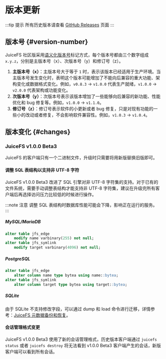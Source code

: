 # 版本更新

:::tip 提示
所有历史版本请查看 [GitHub Releases](https://github.com/juicedata/juicefs/releases) 页面
:::

## 版本号 {#version-number}

JuiceFS 社区版采用[语义化版本号](https://semver.org/lang/zh-CN)标记方式，每个版本号都由三个数字组成 `x.y.z`，分别是主版本号（x）、次版本号（y）和修订号（z）。

1. **主版本号（x）**：主版本号大于等于 `1` 时，表示该版本已经适用于生产环境。当主版本号发生变化时，表明这个版本可能增加了不能向后兼容的重大功能、架构变化或数据格式变化。例如，`v0.8.3` → `v1.0.0` 代表生产就绪，`v1.0.0` → `v2.0.0` 代表架构或功能变化。
2. **次版本号（y）**：次版本号表示该版本增加了一些能够向后兼容的新功能、性能优化和 bug 修复等。例如，`v1.0.0` → `v1.1.0`。
3. **修订号（z）**：修订号表示软件的小更新或者 bug 修复，只是对现有功能的一些小的改动或者修复，不会影响软件兼容性。例如，`v1.0.3` → `v1.0.4`。

## 版本变化 {#changes}

### JuiceFS v1.0.0 Beta3

JuiceFS 的客户端只有一个二进制文件，升级时只需要将用新版替换旧版即可。

#### 调整 SQL 表结构以支持非 UTF-8 字符

JuiceFS v1.0.0 Beta3 改进了 SQL 引擎对非 UTF-8 字符集的支持。对于已有的文件系统，需要手动调整表结构才能支持非 UTF-8 字符集，建议在升级完所有客户端后再选择访问压力比较低的时候进行操作。

:::note 注意
调整 SQL 表结构时数据库性能可能会下降，影响正在运行的服务。
:::

##### MySQL/MariaDB

```sql
alter table jfs_edge
    modify name varbinary(255) not null;
alter table jfs_symlink
    modify target varbinary(4096) not null;
```

##### PostgreSQL

```sql
alter table jfs_edge
    alter column name type bytea using name::bytea;
alter table jfs_symlink
    alter column target type bytea using target::bytea;
```

##### SQLite

由于 SQLite 不支持修改字段，可以通过 dump 和 load 命令进行迁移，详情参考：[JuiceFS 元数据备份和恢复](administration/metadata_dump_load.md)。

#### 会话管理格式变更

JuiceFS v1.0.0 Beta3 使用了新的会话管理格式，历史版本客户端通过 `juicefs status` 或者 `juicefs destroy` 将无法看到 v1.0.0 Beta3 客户端产生的会话，新版客户端可以看到所有会话。
